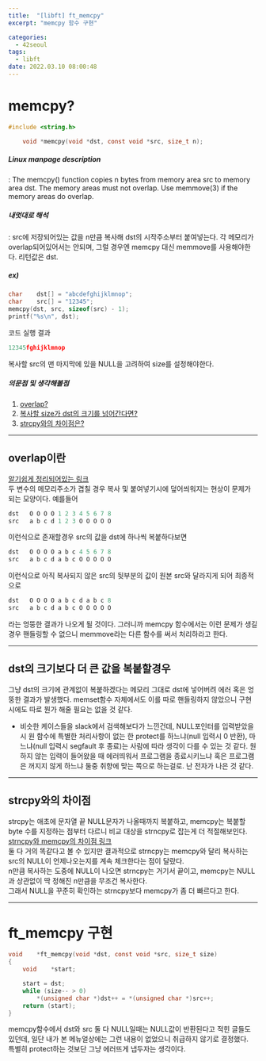 ```yaml
---
title:  "[libft] ft_memcpy"
excerpt: "memcpy 함수 구현"

categories:
  - 42seoul
tags:
  - libft
date: 2022.03.10 08:00:48
---
```


# memcpy?

```c
#include <string.h>

    void *memcpy(void *dst, const void *src, size_t n);
```

##### Linux manpage description    
:  The memcpy() function copies n bytes from memory area src to memory area dst. The memory areas must not overlap. Use memmove(3) if the memory areas do overlap.    

##### 내멋대로 해석    
:  src에 저장되어있는 값을 n만큼 복사해 dst의 시작주소부터 붙여넣는다. 각 메모리가 overlap되어있어서는 안되며, 그럴 경우엔 memcpy 대신 memmove를 사용해야한다. 리턴값은 dst.  

##### ex)    
```c
char	dst[] = "abcdefghijklmnop";
char	src[] = "12345";
memcpy(dst, src, sizeof(src) - 1);
printf("%s\n", dst);
```
코드 실행 결과
```c
12345fghijklmnop
```
복사할 src의 맨 마지막에 있을 NULL을 고려하여 size를 설정해야한다.

##### 의문점 및 생각해볼점    
1. [overlap?](#overlap이란)    
2. [복사할 size가 dst의 크기를 넘어간다면?](#dst의-크기보다-더-큰-값을-복붙할경우)
3. [strcpy와의 차이점은?](#strcpy와의-차이점)

***

## overlap이란

[알기쉽게 정리되어있는 링크](https://blog.naver.com/PostView.nhn?isHttpsRedirect=true&blogId=sharonichoya&logNo=220510332768)    
두 변수의 메모리주소가 겹칠 경우 복사 및 붙여넣기시에 덮어씌워지는 현상이 문제가 되는 모양이다. 예를들어    

```c
dst   O O O O 1 2 3 4 5 6 7 8    
src   a b c d 1 2 3 O O O O O    
```

이런식으로 존재할경우 src의 값을 dst에 하나씩 복붙하다보면    

```c
dst   O O O O a b c 4 5 6 7 8    
src   a b c d a b c O O O O O    
```

이런식으로 아직 복사되지 않은 src의 뒷부분의 값이 원본 src와 달라지게 되어 최종적으로    

```c
dst   O O O O a b c d a b c 8    
src   a b c d a b c O O O O O    
```

라는 엉뚱한 결과가 나오게 될 것이다. 그러니까 memcpy 함수에서는 이런 문제가 생길 경우 핸들링할 수 없으니 memmove라는 다른 함수를 써서 처리하라고 한다.    

***

## dst의 크기보다 더 큰 값을 복붙할경우

그냥 dst의 크기에 관계없이 복붙하겠다는 메모리 그대로 dst에 넣어버려 에러 혹은 엉뚱한 결과가 발생했다.
memset함수 자체에서도 이를 따로 핸들링하지 않았으니 구현시에도 따로 뭔가 해줄 필요는 없을 것 같다.
+ 비슷한 케이스들을 slack에서 검색해보다가 느낀건데, NULL포인터를 입력받았을시 원 함수에 특별한 처리사항이 없는 한 protect를 하느냐(null 입력시 0 반환), 마느냐(null 입력시 segfault 후 종료)는 사람에 따라 생각이 다를 수 있는 것 같다. 원하지 않는 입력이 들어왔을 때 에러띄워서 프로그램을 종료시키느냐 혹은 프로그램은 꺼지지 않게 하느냐 둘중 취향에 맞는 쪽으로 하는걸로. 난 전자가 나은 것 같다.

***

## strcpy와의 차이점

strcpy는 애초에 문자열 끝 NULL문자가 나올때까지 복붙하고, memcpy는 복붙할 byte 수를 지정하는 점부터 다르니 비교 대상을 strncpy로 잡는게 더 적절해보인다.    
[strncpy와 memcpy의 차이점 링크](https://kldp.org/node/2084)    
둘 다 거의 똑같다고 볼 수 있지만 결과적으로 strncpy는 memcpy와 달리 복사하는 src의 NULL이 언제나오는지를 계속 체크한다는 점이 달랐다.    
n만큼 복사하는 도중에 NULL이 나오면 strncpy는 거기서 끝이고, memcpy는 NULL과 상관없이 딱 정해진 n만큼을 무조건 복사한다.    
그래서 NULL을 꾸준히 확인하는 strncpy보다 memcpy가 좀 더 빠르다고 한다.    

***

# ft_memcpy 구현

```c
void	*ft_memcpy(void *dst, const void *src, size_t size)
{
	void	*start;

	start = dst;
	while (size-- > 0)
		*(unsigned char *)dst++ = *(unsigned char *)src++;
	return (start);
}
```
memcpy함수에서 dst와 src 둘 다 NULL일때는 NULL값이 반환된다고 적힌 글들도 있던데, 일단 내가 본 메뉴얼상에는 그런 내용이 없었으니 취급하지 않기로 결정했다.    
특별히 protect하는 것보단 그냥 에러뜨게 냅두자는 생각이다.    
 